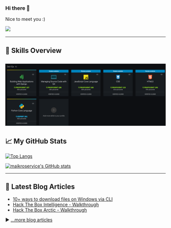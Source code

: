 ### Hi there 👋


Nice to meet you :) 

![](https://komarev.com/ghpvc/?username=maikroservice&color=brightgreen)

---
## 🧠 Skills Overview

![maikroservice's skills](https://github.com/maikroservice/maikroservice/raw/main/pluralsight_skills.png)
---

## &#x1f4c8; My GitHub Stats

[![Top Langs](https://github-readme-stats.vercel.app/api/top-langs/?username=maikroservice&hide=java,html,css&theme=radical)](https://github.com/anuraghazra/github-readme-stats)

[![maikroservice's GitHub stats](https://github-readme-stats.vercel.app/api?username=maikroservice&theme=radical)](https://github.com/anuraghazra/github-readme-stats)


---
## 📘 Latest Blog Articles

<!-- BLOG-POST-LIST:START -->
- [10+ ways to download files on Windows via CLI](https://maikroservice.com/10-ways-to-download-files-on-windows-via-cli)
- [Hack The Box Intelligence - Walkthrough](https://maikroservice.com/hack-the-box-intelligence-walkthrough)
- [Hack The Box Arctic - Walkthrough](https://maikroservice.com/hack-the-box-arctic-walkthrough)
<!-- BLOG-POST-LIST:END -->

▶ [...more blog articles](https://maikroservice.com)

<!--
**maikroservice/maikroservice** is a ✨ _special_ ✨ repository because its `README.md` (this file) appears on your GitHub profile.

Here are some ideas to get you started:

- 🔭 I’m currently working on portfolio projects to 
- 🌱 I’m currently learning ...
- 👯 I’m looking to collaborate on ...
- 🤔 I’m looking for help with ...
- 💬 Ask me about ...
- 📫 How to reach me: ...
- 😄 Pronouns: ...
- ⚡ Fun fact: ...
-->
